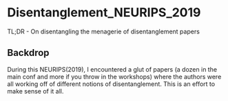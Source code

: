 # Disentanglement_NEURIPS_2019
TL;DR - On disentangling the menagerie of disentanglement papers 

## Backdrop
During this NEURIPS(2019), I encountered a glut of papers (a dozen in the main conf and more if you throw in the workshops) where the authors were all working off of different notions of disentanglement.
This is an effort to make sense of it all.
